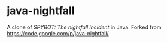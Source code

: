 java-nightfall
==============

A clone of *SPYBOT: The nightfall incident* in Java. Forked from https://code.google.com/p/java-nightfall/
